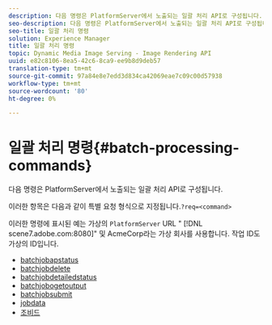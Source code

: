 ```yaml
---
description: 다음 명령은 PlatformServer에서 노출되는 일괄 처리 API로 구성됩니다.
seo-description: 다음 명령은 PlatformServer에서 노출되는 일괄 처리 API로 구성됩니다.
seo-title: 일괄 처리 명령
solution: Experience Manager
title: 일괄 처리 명령
topic: Dynamic Media Image Serving - Image Rendering API
uuid: e82c8106-8ea5-42c6-8ca9-ee9b8d9deb57
translation-type: tm+mt
source-git-commit: 97a84e8e7edd3d834ca42069eae7c09c00d57938
workflow-type: tm+mt
source-wordcount: '80'
ht-degree: 0%

---
```



# 일괄 처리 명령{#batch-processing-commands}

다음 명령은 PlatformServer에서 노출되는 일괄 처리 API로 구성됩니다.

이러한 항목은 다음과 같이 특별 요청 형식으로 지정됩니다.`?req=<command>`

이러한 명령에 표시된 예는 가상의 `PlatformServer` URL &quot; [!DNL scene7.adobe.com:8080]&quot; 및 AcmeCorp라는 가상 회사를 사용합니다. 작업 ID도 가상의 ID입니다.

* [batchjobapstatus](r-batchjobbriefstatus.md)
* [batchjobdelete](r-batchjobdelete.md)
* [batchjobdetailedstatus](r-batchjobdetailedstatus.md)
* [batchjobogetoutput](r-batchjobgetoutput.md)
* [batchjobsubmit](r-batchjobsubmit.md)
* [jobdata](r-jobdata.md)
* [조비드](r-jobid.md)